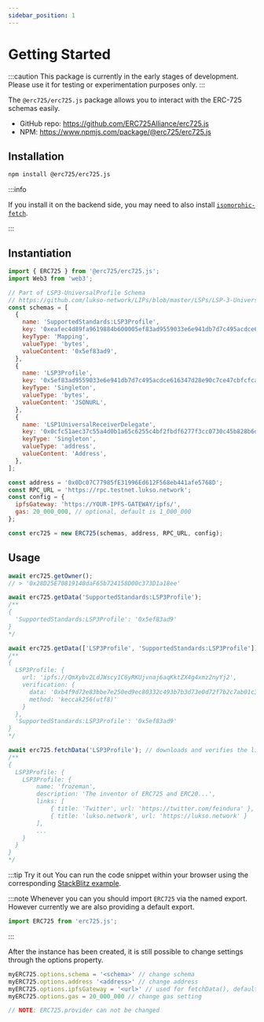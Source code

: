 ```yaml
---
sidebar_position: 1
---
```


# Getting Started

:::caution
This package is currently in the early stages of development. Please use it for testing or experimentation purposes only.
:::

The `@erc725/erc725.js` package allows you to interact with the ERC-725 schemas easily.

- GitHub repo: https://github.com/ERC725Alliance/erc725.js
- NPM: https://www.npmjs.com/package/@erc725/erc725.js

## Installation

```bash
npm install @erc725/erc725.js
```

:::info

If you install it on the backend side, you may need to also install [`isomorphic-fetch`](https://www.npmjs.com/package/isomorphic-fetch).

:::

## Instantiation

```js
import { ERC725 } from '@erc725/erc725.js';
import Web3 from 'web3';

// Part of LSP3-UniversalProfile Schema
// https://github.com/lukso-network/LIPs/blob/master/LSPs/LSP-3-UniversalProfile.md
const schemas = [
  {
    name: 'SupportedStandards:LSP3Profile',
    key: '0xeafec4d89fa9619884b600005ef83ad9559033e6e941db7d7c495acdce616347',
    keyType: 'Mapping',
    valueType: 'bytes',
    valueContent: '0x5ef83ad9',
  },
  {
    name: 'LSP3Profile',
    key: '0x5ef83ad9559033e6e941db7d7c495acdce616347d28e90c7ce47cbfcfcad3bc5',
    keyType: 'Singleton',
    valueType: 'bytes',
    valueContent: 'JSONURL',
  },
  {
    name: 'LSP1UniversalReceiverDelegate',
    key: '0x0cfc51aec37c55a4d0b1a65c6255c4bf2fbdf6277f3cc0730c45b828b6db8b47',
    keyType: 'Singleton',
    valueType: 'address',
    valueContent: 'Address',
  },
];

const address = '0x0Dc07C77985fE31996Ed612F568eb441afe5768D';
const RPC_URL = 'https://rpc.testnet.lukso.network';
const config = {
  ipfsGateway: 'https://YOUR-IPFS-GATEWAY/ipfs/',
  gas: 20_000_000, // optional, default is 1_000_000
};

const erc725 = new ERC725(schemas, address, RPC_URL, config);
```

## Usage

```js
await erc725.getOwner();
// > '0x28D25E70819140daF65b724158D00c373D1a18ee'

await erc725.getData('SupportedStandards:LSP3Profile');
/**
{
  'SupportedStandards:LSP3Profile': '0x5ef83ad9'
}
*/

await erc725.getData(['LSP3Profile', 'SupportedStandards:LSP3Profile']);
/**
{
  LSP3Profile: {
    url: 'ipfs://QmXybv2LdJWscy1C6yRKUjvnaj6aqKktZX4g4xmz2nyYj2',
    verification: {
      data: '0xb4f9d72e83bbe7e250ed9ec80332c493b7b3d73e0d72f7b2c7ab01c39216eb1a',
      method: 'keccak256(utf8)'
    }
  },
  'SupportedStandards:LSP3Profile': '0x5ef83ad9'
}
*/

await erc725.fetchData('LSP3Profile'); // downloads and verifies the linked JSON
/**
{
  LSP3Profile: {
    LSP3Profile: {
        name: 'frozeman',
        description: 'The inventor of ERC725 and ERC20...',
        links: [
            { title: 'Twitter', url: 'https://twitter.com/feindura' },
            { title: 'lukso.network', url: 'https://lukso.network' }
        ],
        ...
    }
  }
}
*/
```

:::tip Try it out
You can run the code snippet within your browser using the corresponding [StackBlitz example](https://stackblitz.com/edit/erc725js-instantiation?devtoolsheight=66&file=index.js).

:::note
Whenever you can you should import `ERC725` via the named export. However currently we are also providing a default export.

```javascript
import ERC725 from 'erc725.js';
```

:::

After the instance has been created, it is still possible to change settings through the options property.

```javascript
myERC725.options.schema = '<schema>' // change schema
myERC725.options.address '<address>' // change address
myERC725.options.ipfsGateway = '<url>' // used for fetchData(), default: 'https://cloudflare-ipfs.com/ipfs/'
myERC725.options.gas = 20_000_000 // change gas setting

// NOTE: ERC725.provider can not be changed
```
